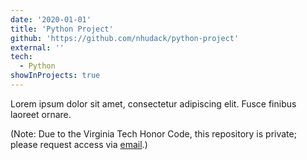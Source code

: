 ```yaml
---
date: '2020-01-01'
title: 'Python Project'
github: 'https://github.com/nhudack/python-project'
external: ''
tech:
  - Python
showInProjects: true
---
```


Lorem ipsum dolor sit amet, consectetur adipiscing elit. Fusce finibus laoreet ornare.

(Note: Due to the Virginia Tech Honor Code, this repository is private; please request access via [email](mailto:nhudack@gmail.com).)
